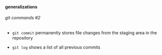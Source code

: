 #### generalizations

###### git commands #2

- `git commit` permanently stores file changes from the staging area in the repository

- `git log` shows a list of all previous commits
